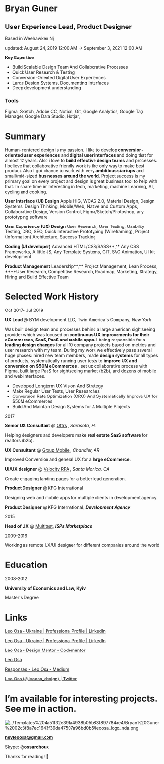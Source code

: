 # Bryan Guner

## User Experience Lead, Product Designer

Based in Weehawken Nj 

updated: August 24, 2019 12:00 AM → September 3, 2021 12:00 AM

**Key Expertise**

- Build Scalable Design Team And Collaborative Processes
- Quick User Research & Testing
- Conversion-Oriented Digital User Experiences
- Large Design Systems, Documenting Interfaces
- Deep development understanding

### **Tools**

Figma, Sketch, Adobe CC, Notion, Git, Google Analytics, Google Tag Manager, Google Data Studio, Hotjar, 

# Summary

Human-centered design is my passion. I like to develop **conversion-oriented user experiences** and  **digital** **user interfaces** and doing that for almost 12 years. Also i love to **build effective design teams** and processes. I believe that collaborative friendly work is the only way to make best product. Also I got chance to work with very **ambitious startups** and small/mid-sized **businesses around the world**. Project success is my primary goal on every project and design is great business tool to help with that. In spare time im Interesting in tech, marketing, machine Learning, AI, cycling and cooking.

**User Interface (UI) Design**
Apple HIG, WCAG 2.0, Material Design, Design Systems, Design Thinking, Mobile/Web, Native and Custom Apps, Collaborative Design, Version Control, Figma/Sketch/Photoshop, any prototyping software

**User Experience (UX) Design**
User Research, User Testing, Usability Testing, CRO, SEO, Quick Interactive Prototyping (Wireframing), Project (Information) Architecture, Success Tracking

**Coding (UI developer)**
Advanced HTML/CSS/SASS**,** Any CSS Frameworks, A little JS, Any Template Systems, GIT, SVG Animation, UI kit development

**Product Management**
Leadership**,** Project Management, Lean Process, ****User Research, Competitive Research, Roadmap, Marketing, Strategy, Hiring and Build Effective Team

# Selected Work History

Oct 2017- Jul 2019

**UX Lead** @ BYM development LLC, Twin America's Company, *New York*

Was built design team and processes behind a large american sightseeing provider which was focused on **continuous UX improvements for their eCommerces, SaaS, PaaS and mobile apps**. I being responsible for a **leading design changes** for all 10 company projects based on metrics and user research with my team. During my work we effectively pass several huge phases: hired new team members, made **design systems** for all types of products, systematically running user tests to **improve UX and conversion on $50M eCommerces** , set up collaborative process with Figma, built large PaaS for sightseeing market (b2b), and dozens of mobile and web interfaces.

- Developed Longterm UX Vision And Strategy
- Make Regular User Tests, User Researches
- Conversion Rate Optimization (CRO) And Systematically Improve UX for $50M eCommerces
- Build And Maintain Design Systems for A Multiple Projects

2017

**Senior UX Consultant** @ [Offrs](https://www.offrs.com/offrs_ourteam.cfm) , *Sarasota, FL*

Helping designers and developers make **real estate SaaS software** for realtors (b2b).

**UX Consultant** @ [Group Mobile](https://groupmobile.com) , *Chandler, AR*

Improved Conversion and general UX for a **large eCommerce**.

**UI/UX designer** @ [Velocity RPA](https://velocityrpa.com) , *Santa Monica, CA*

Create engaging landing pages for a better lead generation.

**Product Designer** @ KFG International

Designing web and mobile apps for multiple clients in development agency.

**Product Designer** @ KFG International, ***Development Agency***

2015

**Head of UX** @ [Multitest](https://www.multitest.me), ***ISPs Marketplace***

2009-2016

Working as remote UX/UI designer for different companies around the world

# Education

2008-2012

**University of Economics and Law, Kyiv**

Master's Degree

# Links

[Leo Osa - Ukraine | Professional Profile | LinkedIn](http://www.linkedin.com/in/leoosa)

[Leo Osa - Ukraine | Professional Profile | LinkedIn](http://www.linkedin.com/in/leoosa)

[Leo Osa - Design Mentor - Codementor](https://www.codementor.io/leoosa)

[Leo Osa](https://angel.co/leo-osa)

[Responses - Leo Osa - Medium](https://medium.com/@leo_osa/responses)

[Leo Osa (@leoosa_design) | Twitter](https://twitter.com/leoosa_design)

# I’m available for interesting projects. See me in action.

![../Templates%204a51f32e39fa4938b05b83f897784ae4/Bryan%20Guner%2002c8f8a7ec1643f39da47507a96bd0b5/leoosa_logo_nda.png](../Templates%204a51f32e39fa4938b05b83f897784ae4/Bryan%20Guner%2002c8f8a7ec1643f39da47507a96bd0b5/leoosa_logo_nda.png)

[**heyleoosa@gmail.com**](mailto:heyleoosa@gmail.com) 

Skype: @**[ossarchouk](https://join.skype.com/invite/K8prbPr6VKcq)**

Thanks for reading! 👋